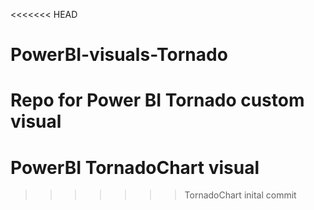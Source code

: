 <<<<<<< HEAD
# PowerBI-visuals-Tornado
Repo for Power BI Tornado custom visual
=======
# PowerBI TornadoChart visual
>>>>>>> TornadoChart inital commit
